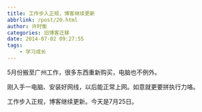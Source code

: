 ```yaml
---
title: 工作步入正规，博客继续更新
abbrlink: /post/20.html
author: 许时衡
categories: 旧博客迁移
date: 2014-07-02 09:27:55
tags:
    - 学习成长
---
```


5月份搬至广州工作，很多东西重新购买，电脑也不例外。

刚入手一电脑、安装好网线，以后能正常上网。如意就更要拼执行力咯。

工作步入正规，博客继续更新。今天是7月25日。
